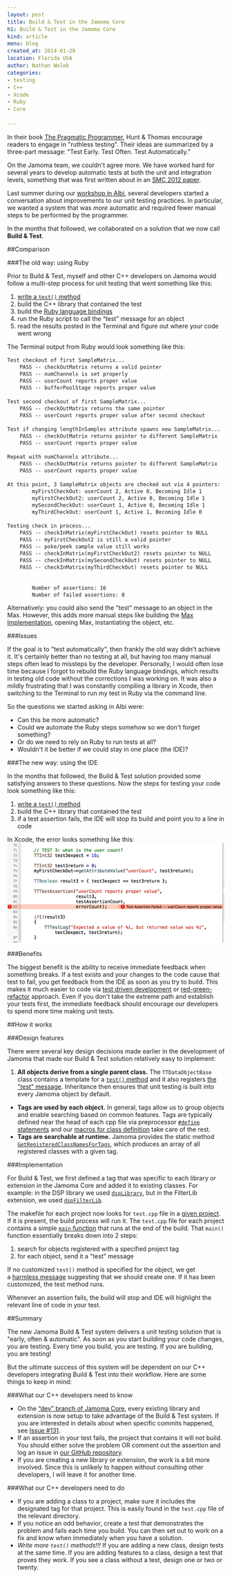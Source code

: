 ```yaml
---
layout: post
title: Build & Test in the Jamoma Core
h1: Build & Test in the Jamoma Core
kind: article
menu: blog
created_at: 2014-01-29
location: Florida USA
author: Nathan Wolek
categories:
- testing
- C++
- Xcode
- Ruby
- Core

---
```


In their book [The Pragmatic Programmer](http://pragprog.com/the-pragmatic-programmer), Hunt & Thomas encourage readers to engage in "ruthless testing". Their ideas are summarized by a three-part message: "Test Early. Test Often. Test Automatically." 

On the Jamoma team, we couldn't agree more. We have worked hard for several years to develop automatic tests at both the unit and integration levels, something that was first written about in an [SMC 2012 paper](http://jamoma.org/publications/attachments/smc2012-testing.pdf). 

Last summer during our [workshop in Albi](http://www.gmea.net/activite/recherche/colloques/jamoma.htm), several developers started a conversation about improvements to our unit testing practices. In particular, we wanted a system that was *more* automatic and required fewer manual steps to be performed by the programmer.

In the months that followed, we collaborated on a solution that we now call **Build & Test**.

##Comparison

###The old way: using Ruby

Prior to Build & Test, myself and other C++ developers on Jamoma would follow a multi-step process for unit testing that went something like this:

1. [write a `test()` method](http://api.jamoma.org/chapter_unittesting.html#chapter_unittesting_writingtests) 
2. build the C++ library that contained the test
3. build the [Ruby language bindings](https://github.com/jamoma/JamomaRuby) 
4. run the Ruby script to call the “test” message for an object
5. read the results posted in the Terminal and figure out where your code went wrong

The Terminal output from Ruby would look something like this:

	Test checkout of first SampleMatrix...
		PASS -- checkOutMatrix returns a valid pointer
		PASS -- numChannels is set properly
		PASS -- userCount reports proper value
		PASS -- bufferPoolStage reports proper value
		
	Test second checkout of first SampleMatrix...
		PASS -- checkOutMatrix returns the same pointer
		PASS -- userCount reports proper value after second checkout
		
	Test if changing lengthInSamples attribute spawns new SampleMatrix...
		PASS -- checkOutMatrix returns pointer to different SampleMatrix
		PASS -- userCount reports proper value
		
	Repeat with numChannels attribute...
		PASS -- checkOutMatrix returns pointer to different SampleMatrix
		PASS -- userCount reports proper value
		
	At this point, 3 SampleMatrix objects are checked out via 4 pointers:
			myFirstCheckOut: userCount 2, Active 0, Becoming Idle 1
			myFirstCheckOut2: userCount 2, Active 0, Becoming Idle 1
			mySecondCheckOut: userCount 1, Active 0, Becoming Idle 1
			myThirdCheckOut: userCount 1, Active 1, Becoming Idle 0
		
	Testing check in process...
		PASS -- checkInMatrix(myFirstCheckOut) resets pointer to NULL
		PASS -- myFirstCheckOut2 is still a valid pointer
		PASS -- poke/peek sample value still works
		PASS -- checkInMatrix(myFirstCheckOut2) resets pointer to NULL
		PASS -- checkInMatrix(mySecondCheckOut) resets pointer to NULL
		PASS -- checkInMatrix(myThirdCheckOut) resets pointer to NULL
		

			Number of assertions: 16
			Number of failed assertions: 0


Alternatively: you could also send the "test" message to an object in the Max. However, this adds more manual steps like building the [Max Implementation](https://github.com/jamoma/JamomaMax), opening Max, instantiating the object, etc.

###Issues

If the goal is to "test automatically", then frankly the old way didn't achieve it. It's certainly better than no testing at all, but having too many manual steps often lead to missteps by the developer. Personally, I would often lose time because I forgot to rebuild the Ruby language bindings, which results in testing old code without the corrections I was working on. It was also a mildly frustrating that I was constantly  compiling a library in Xcode, then switching to the Terminal to run my test in Ruby via the command line. 

So the questions we started asking in Albi were:

* Can this be more automatic?
* Could we automate the Ruby steps somehow so we don't forget something?
* Or do we need to rely on Ruby to run tests at all?
* Wouldn't it be better if we could stay in one place (the IDE)?

###The new way: using the IDE

In the months that followed, the Build & Test solution provided some satisfying answers to these questions. Now the steps for testing your code look something like this:

1. [write a `test()` method](http://api.jamoma.org/chapter_unittesting.html#chapter_unittesting_writingtests) 
2. build the C++ library that contained the test
3. if a test assertion fails, the IDE will stop its build and point you to a line in code

In Xcode, the error looks something like this:
![Xcode says my userCount didn't match expectations](images/TTBufferXcodeAssertionFail.png)

###Benefits

The biggest benefit is the ability to receive immediate feedback when something breaks. If a test exists and your changes to the code cause that test to fail, you get feedback from the IDE as soon as you try to build. This makes it much easier to code via [test driven development](http://en.wikipedia.org/wiki/Test-driven_development) or [red-green-refactor](http://www.jamesshore.com/Blog/Red-Green-Refactor.html) approach. Even if you don't take the extreme path and establish your tests first, the immediate feedback should  encourage our developers to spend more time making unit tests.

##How it works

###Design features

There were several key design decisions made earlier in the development of Jamoma that made our Build & Test solution relatively easy to implement:

1. **All objects derive from a single parent class.** The `TTDataObjectBase` class contains a template for a [`test()` method](https://github.com/jamoma/JamomaCore/blob/dev/Foundation/library/includes/TTDataObjectBase.h#L120) and it also registers [the "test" message](https://github.com/jamoma/JamomaCore/blob/dev/Foundation/library/source/TTDataObjectBase.cpp#L38). Inheritance then ensures that unit testing is built into every Jamoma object by default. 
* **Tags are used by each object.** In general, tags allow us to group objects and enable searching based on common features. Tags are typically defined near the head of each cpp file via preprocessor [`#define` statements](https://github.com/jamoma/JamomaCore/blob/dev/DSP/extensions/FilterLib/source/TTHalfband9.cpp#L13) and our [macros for class definition](https://github.com/jamoma/JamomaCore/blob/master/DSP/library/includes/TTDSP.h#L49) take care of the rest. 
* **Tags are searchable at runtime.** Jamoma provides the static method [`GetRegisteredClassNamesForTags`](https://github.com/jamoma/JamomaCore/blob/dev/Foundation/library/includes/TTObject.h#L74), which produces an array of all registered classes with a given tag. 

###Implementation

For Build & Test, we first defined a tag that was specific to each library or extension in the Jamoma Core and added it to existing classes. For example: in the DSP library we used [`dspLibrary`](https://github.com/jamoma/JamomaCore/blob/dev/DSP/library/test.cpp#L21), but in the FilterLib extension, we used [`dspFilterLib`](https://github.com/jamoma/JamomaCore/blob/dev/DSP/extensions/FilterLib/test.cpp#L25). 

The makefile for each project now looks for `test.cpp` file in a [given project](https://github.com/jamoma/JamomaCore/blob/dev/Shared/jamomalib.rb#L1708). If it is present, the build process will run it. The `test.cpp` file for each project contains a simple [`main` function](https://github.com/jamoma/JamomaCore/blob/dev/DSP/library/test.cpp) that runs at the end of the build. That `main()` function essentially breaks down into 2 steps:

1. search for objects registered with a specified project tag
2. for each object, send it a "test" message

If no customized `test()` method is specified for the object, we get a [harmless message](https://github.com/jamoma/JamomaCore/blob/dev/Foundation/library/includes/TTDataObjectBase.h#L126) suggesting that we should create one. If it has been customized, the test method runs. 

Whenever an assertion fails, the build will stop and IDE will highlight the relevant line of code in your test. 

##Summary

The new Jamoma Build & Test system delivers a unit testing solution that is "early, often & automatic". As soon as you start building your code changes, you are testing. Every time you build, you are testing. If you are building, you are testing! 

But the ultimate success of this system will be dependent on our C++ developers integrating Build & Test into their workflow. Here are some things to keep in mind:

###What our C++ developers need to know

* On the [“dev” branch of Jamoma Core](https://github.com/jamoma/JamomaCore/tree/dev), every existing library and extension is now setup to take advantage of the Build & Test system. If you are interested in details about when specific commits happened, see [Issue \#131](https://github.com/jamoma/JamomaCore/issues/131). 
* If an assertion in your test fails, the project that contains it will not build. You should either solve the problem OR comment out the assertion and log an issue in [our GitHub repository](https://github.com/jamoma/JamomaCore/issues?state=open).
* If you are creating a new library or extension, the work is a bit more involved. Since this is unlikely to happen without consulting other developers, I will leave it for another time.

###What our C++ developers need to do

* If you are adding a class to a project, make sure it includes the designated tag for that project. This is easily found in the `test.cpp` file of the relevant directory. 
* If you notice an odd behavior, create a test that demonstrates the problem and fails each time you build. You can then set out to work on a fix and know when immediately when you have a solution. 
* *Write more `test()` methods!!!* If you are adding a new class, design tests at the same time. If you are adding features to a class, design a test that proves they work. If you see a class without a test, design one or two or twenty.
